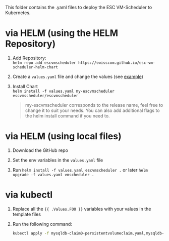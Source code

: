 This folder contains the .yaml files to deploy the ESC VM-Scheduler to Kubernetes.

# via HELM (using the HELM Repository)

1. Add Repository:  
   `helm repo add escvmscheduler https://swisscom.github.io/esc-vm-scheduler-helm-chart`

2. Create a `values.yaml` file and change the values (see [example](https://github.com/swisscom/esc-vm-scheduler-helm-chart/blob/master/raw/values.yaml)) 

3. Install Chart  
   `helm install -f values.yaml my-escvmscheduler escvmscheduler/escvmscheduler`  
    > my-escvmscheduler corresponds to the release name, feel free to change it to suit your needs. You can also add additional flags to the helm install command if you need to.

# via HELM (using local files)

1. Download the GitHub repo

2. Set the env variables in the `values.yaml` file

3. Run `helm install -f values.yaml escvmscheduler .` or later `helm upgrade -f values.yaml vmscheduler .`

# via kubectl

1. Replace all the `{{ .Values.FOO }}` variables with your values in the template files

2. Run the following command:
    ```sh
    kubectl apply -f mysqldb-claim0-persistentvolumeclaim.yaml,mysqldb-deployment.yaml,mysqldb-service.yaml,nginx-deployment.yaml,nginx-service.yaml,static-volume-persistentvolumeclaim.yaml,web-claim1-persistentvolumeclaim.yaml,web-deployment.yaml,web-service.yaml
    ```
